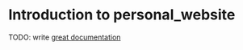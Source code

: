 # Introduction to personal_website

TODO: write [great documentation](http://jacobian.org/writing/great-documentation/what-to-write/)
